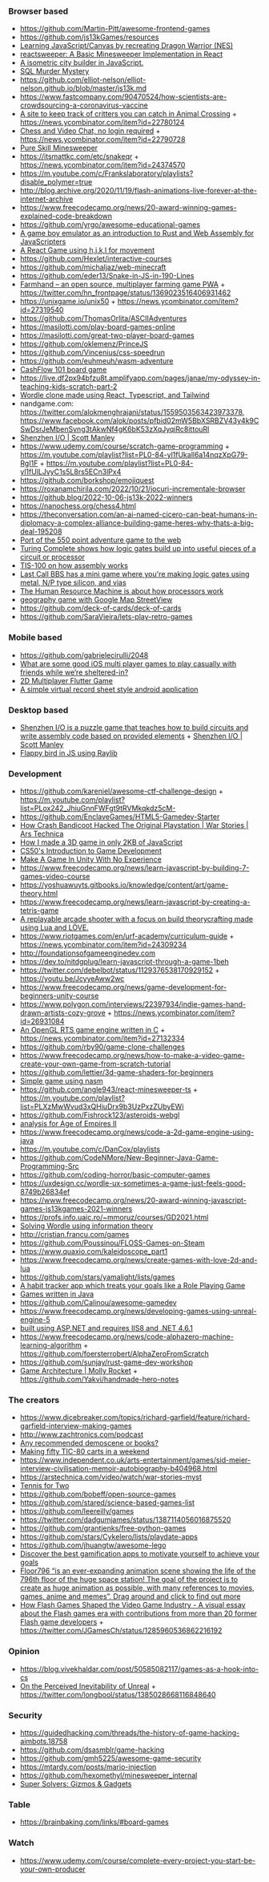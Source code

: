 ### Browser based

- https://github.com/Martin-Pitt/awesome-frontend-games
- https://github.com/js13kGames/resources
- [Learning JavaScript/Canvas by recreating Dragon Warrior (NES)](https://github.com/MartyHimmel/DragonWarriorJS)
- [reactsweeper: A Basic Minesweeper Implementation in React](https://codesandbox.io/s/reactsweeper-pfcsd)
- [A isometric city builder in JavaScript.](https://github.com/victorqribeiro/isocity)
- [SQL Murder Mystery](https://mystery.knightlab.com)
- https://github.com/elliot-nelson/elliot-nelson.github.io/blob/master/js13k.md
- https://www.fastcompany.com/90470524/how-scientists-are-crowdsourcing-a-coronavirus-vaccine
- [A site to keep track of critters you can catch in Animal Crossing](https://ac-catch.com) + https://news.ycombinator.com/item?id=22780124
- [Chess and Video Chat, no login required](https://rootshirechess.glitch.me) + https://news.ycombinator.com/item?id=22790728
- [Pure Skill Minesweeper](https://news.ycombinator.com/item?id=24181772)
- https://itsmattkc.com/etc/snakeqr + https://news.ycombinator.com/item?id=24374570
- https://m.youtube.com/c/Frankslaboratory/playlists?disable_polymer=true
- http://blog.archive.org/2020/11/19/flash-animations-live-forever-at-the-internet-archive
- https://www.freecodecamp.org/news/20-award-winning-games-explained-code-breakdown
- https://github.com/yrgo/awesome-educational-games
- [A game boy emulator as an introduction to Rust and Web Assembly for JavaScripters](https://twitter.com/sgrove/status/1210595000926367745)
- [A React Game using h,j,k,l for movement](https://github.com/wdjungst/vimmy)
- https://github.com/Hexlet/interactive-courses
- https://github.com/michaljaz/web-minecraft
- https://github.com/eder13/Snake-in-JS-in-190-Lines
- [Farmhand – an open source, multiplayer farming game PWA](https://github.com/jeremyckahn/farmhand) + https://twitter.com/hn_frontpage/status/1369023516406931462
- https://unixgame.io/unix50 + https://news.ycombinator.com/item?id=27319540
- https://github.com/ThomasOrlita/ASCIIAdventures
- https://masilotti.com/play-board-games-online
- https://masilotti.com/great-two-player-board-games
- https://github.com/oklemenz/PrinceJS
- https://github.com/Vincenius/css-speedrun
- https://github.com/euhmeuh/wasm-adventure
- [CashFlow 101 board game](https://github.com/NathanStrutz/cashflow-balance-sheet)
- https://live.df2px94bfzu8t.amplifyapp.com/pages/janae/my-odyssey-in-teaching-kids-scratch-part-2
- [Wordle clone made using React, Typescript, and Tailwind](https://github.com/cwackerfuss/react-wordle)
- nandgame.com: https://twitter.com/alokmenghrajani/status/1559503563423973378, https://www.facebook.com/alok/posts/pfbid02mW5BbXSRBZV43y4k9CSwDsrJeMbenSvng3tAkwNf4gK6bK53zXqJyqiRc8ittouRl
- [Shenzhen I/O | Scott Manley](https://m.youtube.com/playlist?list=PLYu7z3I8tdEkFEb_qBMsPpU8R5qCCYPXZ)
- https://www.udemy.com/course/scratch-game-programming + https://m.youtube.com/playlist?list=PL0-84-yl1fUkall6a14nqzXpG79-RgI1F + https://m.youtube.com/playlist?list=PL0-84-yl1fUlLJvyC1s5L8rs5ECn3lPx4
- https://github.com/borkshop/emojiquest
- https://roxanamchirila.com/2022/10/21/jocuri-incrementale-browser
- https://github.blog/2022-10-06-js13k-2022-winners
- https://nanochess.org/chess4.html
- https://theconversation.com/an-ai-named-cicero-can-beat-humans-in-diplomacy-a-complex-alliance-building-game-heres-why-thats-a-big-deal-195208
- [Port of the 550 point adventure game to the web](https://github.com/mmastrac/adventure)
- [Turing Complete shows how logic gates build up into useful pieces of a circuit or processor](https://turingcomplete.game)
- [TIS-100 on how assembly works](https://www.zachtronics.com/tis-100)
- [Last Call BBS has a mini game where you're making logic gates using metal, N/P type silicon, and vias](https://www.zachtronics.com/last-call-bbs)
- [The Human Resource Machine is about how processors work](https://tomorrowcorporation.com/humanresourcemachine)
- [geography game with Google Map StreetView](https://github.com/GeoGuess/GeoGuess)
- https://github.com/deck-of-cards/deck-of-cards
- https://github.com/SaraVieira/lets-play-retro-games

### Mobile based

- https://github.com/gabrielecirulli/2048
- [What are some good iOS multi player games to play casually with friends while we’re sheltered-in?](https://twitter.com/_ryannystrom/status/1241172934414213121)
- [2D Multiplayer Flutter Game](https://thlorenz.com/batufo)
- [A simple virtual record sheet style android application](https://github.com/Terence-D/MechSheets)

### Desktop based

- [Shenzhen I/O is a puzzle game that teaches how to build circuits and write assembly code based on provided elements](http://www.zachtronics.com/shenzhen-io) + [Shenzhen I/O | Scott Manley](https://m.youtube.com/playlist?list=PLYu7z3I8tdEkFEb_qBMsPpU8R5qCCYPXZ)
- [Flappy bird in JS using Raylib](https://github.com/arthurmassanes/flappy)

### Development

- https://github.com/kareniel/awesome-ctf-challenge-design + https://m.youtube.com/playlist?list=PLox242_JhiuGnnFWFgt9tRVMkqkdz5cM-
- https://github.com/EnclaveGames/HTML5-Gamedev-Starter
- [How Crash Bandicoot Hacked The Original Playstation | War Stories | Ars Technica](https://youtu.be/izxXGuVL21o)
- [How I made a 3D game in only 2KB of JavaScript](http://frankforce.com/?p=7427)
- [CS50's Introduction to Game Development](https://www.edx.org/course/cs50s-introduction-to-game-development)
- [Make A Game In Unity With No Experience](https://m.youtube.com/playlist?list=PLUtKzyIe0aB3TZfe2wsIgJgGZW5G_NAxa)
- https://www.freecodecamp.org/news/learn-javascript-by-building-7-games-video-course
- https://yoshuawuyts.gitbooks.io/knowledge/content/art/game-theory.html
- https://www.freecodecamp.org/news/learn-javascript-by-creating-a-tetris-game
- [A replayable arcade shooter with a focus on build theorycrafting made using Lua and LÖVE.](https://github.com/a327ex/BYTEPATH)
- https://www.riotgames.com/en/urf-academy/curriculum-guide + https://news.ycombinator.com/item?id=24309234
- http://foundationsofgameenginedev.com
- https://dev.to/nitdgplug/learn-javascript-through-a-game-1beh
- https://twitter.com/debelbot/status/1129376538170929152 + https://youtu.be/JcyyeAww2wc
- https://www.freecodecamp.org/news/game-development-for-beginners-unity-course
- https://www.polygon.com/interviews/22397934/indie-games-hand-drawn-artists-cozy-grove + https://news.ycombinator.com/item?id=26931084
- [An OpenGL RTS game engine written in C](https://github.com/eduard-permyakov/permafrost-engine) + https://news.ycombinator.com/item?id=27132334
- https://github.com/rby90/game-clone-challenges
- https://www.freecodecamp.org/news/how-to-make-a-video-game-create-your-own-game-from-scratch-tutorial
- https://github.com/lettier/3d-game-shaders-for-beginners
- [Simple game using nasm](https://github.com/timitoc/Asm-Game-Grepit)
- https://github.com/angle943/react-minesweeper-ts + https://m.youtube.com/playlist?list=PLXzMwWvud3xQHiuDrx9b3UzPxzZUbyEWi
- https://github.com/Fishrock123/asteroids-webgl
- [analysis for Age of Empires II](https://github.com/SiegeEngineers/aoc-dev-resources)
- https://www.freecodecamp.org/news/code-a-2d-game-engine-using-java
- https://m.youtube.com/c/DanCox/playlists
- https://github.com/CodeNMore/New-Beginner-Java-Game-Programming-Src
- https://github.com/coding-horror/basic-computer-games
- https://uxdesign.cc/wordle-ux-sometimes-a-game-just-feels-good-8749b26834ef
- https://www.freecodecamp.org/news/20-award-winning-javascript-games-js13kgames-2021-winners
- https://profs.info.uaic.ro/~mmoruz/courses/GD2021.html
- [Solving Wordle using information theory](https://github.com/3b1b/videos/tree/master/_2022/wordle)
- http://cristian.francu.com/games
- https://github.com/Poussinou/FLOSS-Games-on-Steam
- https://www.quaxio.com/kaleidoscope_part1
- https://www.freecodecamp.org/news/create-games-with-love-2d-and-lua
- https://github.com/stars/yamalight/lists/games
- [A habit tracker app which treats your goals like a Role Playing Game](https://github.com/HabitRPG/habitica)
- [Games written in Java](https://github.com/stars/dogeared/lists/games)
- https://github.com/Calinou/awesome-gamedev
- https://www.freecodecamp.org/news/developing-games-using-unreal-engine-5
- [built using ASP.NET and requires IIS8 and .NET 4.6.1](https://github.com/inexorabletash/travellermap)
- https://www.freecodecamp.org/news/code-alphazero-machine-learning-algorithm + https://github.com/foersterrobert/AlphaZeroFromScratch
- https://github.com/sunjay/rust-game-dev-workshop
- [Game Architecture | Molly Rocket](https://www.youtube.com/playlist?list=PLEMXAbCVnmY6v0eFYcyiH7twEh1UF2Lxw) + https://github.com/Yakvi/handmade-hero-notes

### The creators

- https://www.dicebreaker.com/topics/richard-garfield/feature/richard-garfield-interview-making-games
- http://www.zachtronics.com/podcast
- [Any recommended demoscene or books?](https://twitter.com/angealbertini/status/1250737612626833408)
- [Making fifty TIC-80 carts in a weekend](https://blinry.org/50-tic80-carts)
- https://www.independent.co.uk/arts-entertainment/games/sid-meier-interview-civilisation-memoir-autobiography-b404968.html
- https://arstechnica.com/video/watch/war-stories-myst
- [Tennis for Two](https://www.aps.org/publications/apsnews/200810/physicshistory.cfm)
- https://github.com/bobeff/open-source-games
- https://github.com/stared/science-based-games-list
- https://github.com/leereilly/games
- https://twitter.com/dadgumjames/status/1387114056016875520
- https://github.com/grantjenks/free-python-games
- https://github.com/stars/Cykelero/lists/playdate-apps
- https://github.com/jhuangtw/awesome-lego
- [Discover the best gamification apps to motivate yourself to achieve your goals](https://gamifylist.com)
- [Floor796 “is an ever-expanding animation scene showing the life of the 796th floor of the huge space station! The goal of the project is to create as huge animation as possible, with many references to movies, games, anime and memes”. Drag around and click to find out more](https://m.youtube.com/channel/UCribkEGzOuMQ9ozb0ektMCQ)
- [How Flash Games Shaped the Video Game Industry - A visual essay about the Flash games era with contributions from more than 20 former Flash game developers](https://www.flashgamehistory.com) + https://twitter.com/JGamesCh/status/1285960536862216192

### Opinion

- https://blog.vivekhaldar.com/post/50585082117/games-as-a-hook-into-cs
- [On the Perceived Inevitability of Unreal](http://alextardif.com/Unreal.html) + https://twitter.com/longbool/status/1385028668116848640

### Security

- https://guidedhacking.com/threads/the-history-of-game-hacking-aimbots.18758
- https://github.com/dsasmblr/game-hacking
- https://github.com/gmh5225/awesome-game-security
- https://mtardy.com/posts/mario-injection
- https://github.com/hexomethyl/minesweeper_internal
- [Super Solvers: Gizmos & Gadgets](https://github.com/delan/reverssg)

### Table 

- https://brainbaking.com/links/#board-games

### Watch

- https://www.udemy.com/course/complete-every-project-you-start-be-your-own-producer
